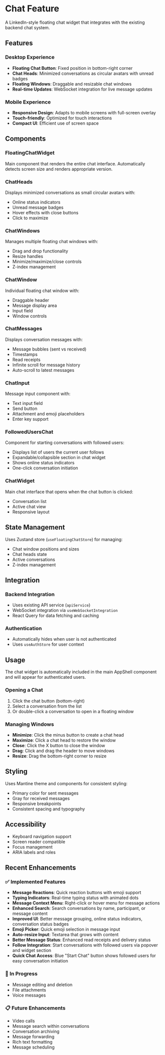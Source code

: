# Chat Feature

A LinkedIn-style floating chat widget that integrates with the existing backend chat system.

## Features

### Desktop Experience
- **Floating Chat Button**: Fixed position in bottom-right corner
- **Chat Heads**: Minimized conversations as circular avatars with unread badges
- **Floating Windows**: Draggable and resizable chat windows
- **Real-time Updates**: WebSocket integration for live message updates

### Mobile Experience
- **Responsive Design**: Adapts to mobile screens with full-screen overlay
- **Touch-friendly**: Optimized for touch interactions
- **Compact UI**: Efficient use of screen space

## Components

### FloatingChatWidget
Main component that renders the entire chat interface. Automatically detects screen size and renders appropriate version.

### ChatHeads
Displays minimized conversations as small circular avatars with:
- Online status indicators
- Unread message badges
- Hover effects with close buttons
- Click to maximize

### ChatWindows
Manages multiple floating chat windows with:
- Drag and drop functionality
- Resize handles
- Minimize/maximize/close controls
- Z-index management

### ChatWindow
Individual floating chat window with:
- Draggable header
- Message display area
- Input field
- Window controls

### ChatMessages
Displays conversation messages with:
- Message bubbles (sent vs received)
- Timestamps
- Read receipts
- Infinite scroll for message history
- Auto-scroll to latest messages

### ChatInput
Message input component with:
- Text input field
- Send button
- Attachment and emoji placeholders
- Enter key support

### FollowedUsersChat
Component for starting conversations with followed users:
- Displays list of users the current user follows
- Expandable/collapsible section in chat widget
- Shows online status indicators
- One-click conversation initiation

### ChatWidget
Main chat interface that opens when the chat button is clicked:
- Conversation list
- Active chat view
- Responsive layout

## State Management

Uses Zustand store (`useFloatingChatStore`) for managing:
- Chat window positions and sizes
- Chat heads state
- Active conversations
- Z-index management

## Integration

### Backend Integration
- Uses existing API service (`apiService`)
- WebSocket integration via `useWebSocketIntegration`
- React Query for data fetching and caching

### Authentication
- Automatically hides when user is not authenticated
- Uses `useAuthStore` for user context

## Usage

The chat widget is automatically included in the main AppShell component and will appear for authenticated users.

### Opening a Chat
1. Click the chat button (bottom-right)
2. Select a conversation from the list
3. Or double-click a conversation to open in a floating window

### Managing Windows
- **Minimize**: Click the minus button to create a chat head
- **Maximize**: Click a chat head to restore the window
- **Close**: Click the X button to close the window
- **Drag**: Click and drag the header to move windows
- **Resize**: Drag the bottom-right corner to resize

## Styling

Uses Mantine theme and components for consistent styling:
- Primary color for sent messages
- Gray for received messages
- Responsive breakpoints
- Consistent spacing and typography

## Accessibility

- Keyboard navigation support
- Screen reader compatible
- Focus management
- ARIA labels and roles

## Recent Enhancements

### ✅ Implemented Features
- **Message Reactions**: Quick reaction buttons with emoji support
- **Typing Indicators**: Real-time typing status with animated dots
- **Message Context Menu**: Right-click or hover menu for message actions
- **Enhanced Search**: Search conversations by name, participant, or message content
- **Improved UI**: Better message grouping, online status indicators, conversation status badges
- **Emoji Picker**: Quick emoji selection in message input
- **Auto-resize Input**: Textarea that grows with content
- **Better Message Status**: Enhanced read receipts and delivery status
- **Follow Integration**: Start conversations with followed users via popover and widget section
- **Quick Chat Access**: Blue "Start Chat" button shows followed users for easy conversation initiation

### 🔄 In Progress
- Message editing and deletion
- File attachments
- Voice messages

### 📋 Future Enhancements
- Video calls
- Message search within conversations
- Conversation archiving
- Message forwarding
- Rich text formatting
- Message scheduling
